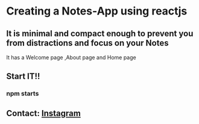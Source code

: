 # Creating a Notes-App using reactjs

## It is minimal and compact enough to prevent you from distractions and focus on your Notes

It has a Welcome page ,About page and Home page

## Start IT!!

### npm starts

## Contact: [Instagram](https://www.instagram.com/p.r.i.y.x.n.s.h.u/#)